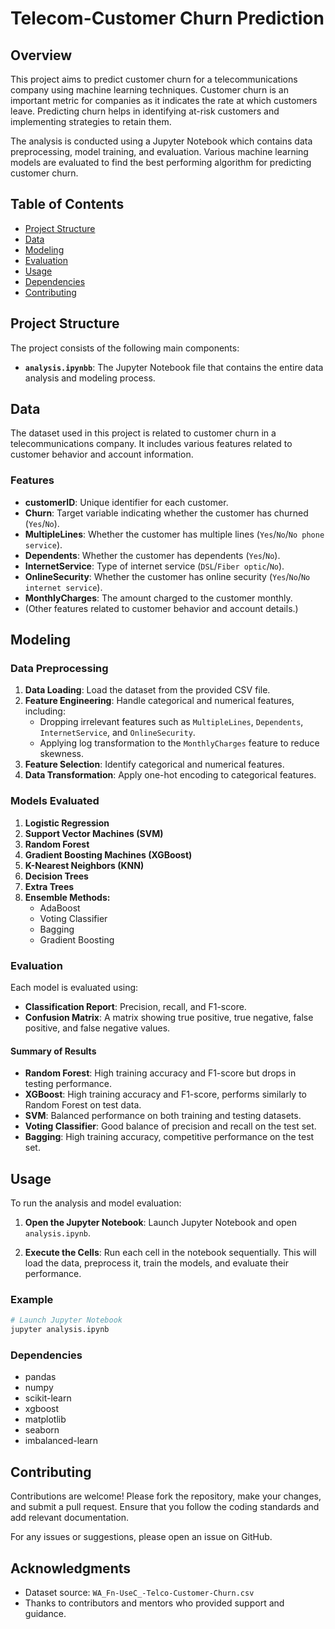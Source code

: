 # Telecom-Customer Churn Prediction

## Overview

This project aims to predict customer churn for a telecommunications company using machine learning techniques. Customer churn is an important metric for companies as it indicates the rate at which customers leave. Predicting churn helps in identifying at-risk customers and implementing strategies to retain them.

The analysis is conducted using a Jupyter Notebook which contains data preprocessing, model training, and evaluation. Various machine learning models are evaluated to find the best performing algorithm for predicting customer churn.

## Table of Contents

- [Project Structure](#project-structure)
- [Data](#data)
- [Modeling](#modeling)
- [Evaluation](#evaluation)
- [Usage](#usage)
- [Dependencies](#dependencies)
- [Contributing](#contributing)

## Project Structure

The project consists of the following main components:

- **`analysis.ipynbb`**: The Jupyter Notebook file that contains the entire data analysis and modeling process.

## Data

The dataset used in this project is related to customer churn in a telecommunications company. It includes various features related to customer behavior and account information.

### Features

- **customerID**: Unique identifier for each customer.
- **Churn**: Target variable indicating whether the customer has churned (`Yes`/`No`).
- **MultipleLines**: Whether the customer has multiple lines (`Yes`/`No`/`No phone service`).
- **Dependents**: Whether the customer has dependents (`Yes`/`No`).
- **InternetService**: Type of internet service (`DSL`/`Fiber optic`/`No`).
- **OnlineSecurity**: Whether the customer has online security (`Yes`/`No`/`No internet service`).
- **MonthlyCharges**: The amount charged to the customer monthly.
- (Other features related to customer behavior and account details.)

## Modeling

### Data Preprocessing

1. **Data Loading**: Load the dataset from the provided CSV file.
2. **Feature Engineering**: Handle categorical and numerical features, including:
   - Dropping irrelevant features such as `MultipleLines`, `Dependents`, `InternetService`, and `OnlineSecurity`.
   - Applying log transformation to the `MonthlyCharges` feature to reduce skewness.
3. **Feature Selection**: Identify categorical and numerical features.
4. **Data Transformation**: Apply one-hot encoding to categorical features.

### Models Evaluated

1. **Logistic Regression**
2. **Support Vector Machines (SVM)**
3. **Random Forest**
4. **Gradient Boosting Machines (XGBoost)**
5. **K-Nearest Neighbors (KNN)**
6. **Decision Trees**
7. **Extra Trees**
8. **Ensemble Methods:**
   - AdaBoost
   - Voting Classifier
   - Bagging
   - Gradient Boosting

### Evaluation

Each model is evaluated using:
- **Classification Report**: Precision, recall, and F1-score.
- **Confusion Matrix**: A matrix showing true positive, true negative, false positive, and false negative values.

#### Summary of Results

- **Random Forest**: High training accuracy and F1-score but drops in testing performance.
- **XGBoost**: High training accuracy and F1-score, performs similarly to Random Forest on test data.
- **SVM**: Balanced performance on both training and testing datasets.
- **Voting Classifier**: Good balance of precision and recall on the test set.
- **Bagging**: High training accuracy, competitive performance on the test set.

## Usage

To run the analysis and model evaluation:

1. **Open the Jupyter Notebook**: Launch Jupyter Notebook and open `analysis.ipynb`.

2. **Execute the Cells**: Run each cell in the notebook sequentially. This will load the data, preprocess it, train the models, and evaluate their performance.

### Example

```bash
# Launch Jupyter Notebook
jupyter analysis.ipynb
```

### Dependencies

- pandas
- numpy
- scikit-learn
- xgboost
- matplotlib
- seaborn
- imbalanced-learn

## Contributing

Contributions are welcome! Please fork the repository, make your changes, and submit a pull request. Ensure that you follow the coding standards and add relevant documentation.

For any issues or suggestions, please open an issue on GitHub.

## Acknowledgments

- Dataset source: `WA_Fn-UseC_-Telco-Customer-Churn.csv`
- Thanks to contributors and mentors who provided support and guidance.